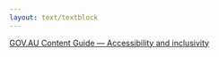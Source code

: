 ```yaml
---
layout: text/textblock
---
```


[GOV.AU Content Guide — Accessibility and inclusivity](https://guides.service.gov.au/content-guide/accessibility-inclusivity/)
